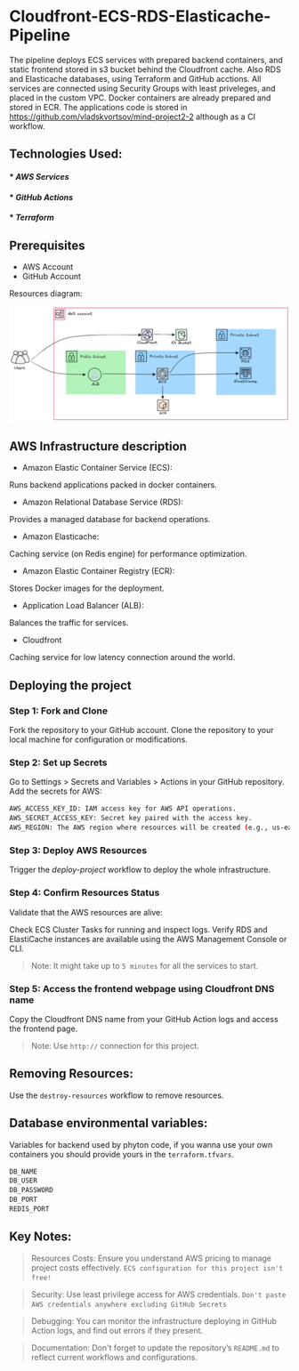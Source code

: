 # Cloudfront-ECS-RDS-Elasticache-Pipeline
The pipeline deploys ECS services with prepared backend containers, and static frontend stored in s3 bucket behind the Cloudfront cache. Also RDS and Elasticache databases, using Terraform and GitHub acctions. All services are connected using Security Groups with least priveleges, and placed in the custom VPC. Docker containers are already prepared and stored in ECR. The applications code is stored in https://github.com/vladskvortsov/mind-project2-2 although as a CI workflow.


## Technologies Used:

#### * _AWS Services_
#### * _GitHub Actions_
#### * _Terraform_


## Prerequisites

- AWS Account
- GitHub Account

Resources diagram:

![alt text](diagram2.png)

## AWS Infrastructure description

* Amazon Elastic Container Service (ECS):

Runs backend applications packed in docker containers.

* Amazon Relational Database Service (RDS):

Provides a managed database for backend operations.

* Amazon Elasticache:

Caching service (on Redis engine) for performance optimization.

* Amazon Elastic Container Registry (ECR):

Stores Docker images for the deployment.

* Application Load Balancer (ALB):

Balances the traffic for services.

* Cloudfront

Caching service for low latency connection around the world.

## Deploying the project

### Step 1: Fork and Clone
Fork the repository to your GitHub account. Clone the repository to your local machine for configuration or modifications.

### Step 2: Set up Secrets
Go to Settings > Secrets and Variables > Actions in your GitHub repository.
Add the secrets for AWS:

```sh
AWS_ACCESS_KEY_ID: IAM access key for AWS API operations.
AWS_SECRET_ACCESS_KEY: Secret key paired with the access key.
AWS_REGION: The AWS region where resources will be created (e.g., us-east-1).
```

### Step 3: Deploy AWS Resources
Trigger the _deploy-project_ workflow to deploy the whole infrastructure.

### Step 4: Confirm Resources Status
Validate that the AWS resources are alive:

Check ECS Cluster Tasks for running and inspect logs.
Verify RDS and ElastiCache instances are available using the AWS Management Console or CLI.

> Note: It might take up to `5 minutes` for all the services to start.

### Step 5: Access the frontend webpage using Cloudfront DNS name
Copy the Cloudfront DNS name from your GitHub Action logs and access the frontend page. 

> Note: Use `http://` connection for this project.

## Removing Resources: 

Use the `destroy-resources` workflow to remove resources.

## Database environmental variables:
Variables for backend used by phyton code, if you wanna use your own containers you should provide yours in the `terraform.tfvars`.

```sh
DB_NAME
DB_USER
DB_PASSWORD 
DB_PORT 
REDIS_PORT 
```

## Key Notes:

> Resources Costs:
 Ensure you understand AWS pricing to manage project costs effectively. `ECS configuration for this project isn't free!` 

> Security:
 Use least privilege access for AWS credentials. `Don't paste AWS credentials anywhere excluding GitHub Secrets`

> Debugging:
 You can monitor the infrastructure deploying in GitHub Action logs, and find out errors if they present.

> Documentation:
 Don't forget to update the repository’s `README.md` to reflect current workflows and configurations.
